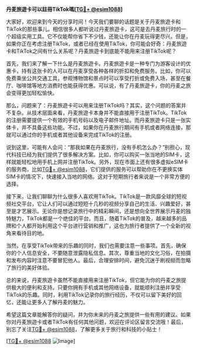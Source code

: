 **丹麦旅遊卡可以註冊TikTok嗎[[TG💪+ @esim1088](https://t.me/s/esim1088)]**

大家好，欢迎来到今天的分享时间！今天我们要聊的话题是关于丹麦旅遊卡和TikTok的那些事儿。相信很多人都听说过丹麦旅遊卡，这可是去丹麦旅行时的一个超级实用工具。它不仅能帮你省下不少钱，还能让你在丹麦玩得更尽兴。但是，如果你正在考虑注册TikTok，或者已经在使用TikTok，你可能会好奇：丹麦旅遊卡和TikTok之间有什么关系呢？丹麦旅遊卡到底能不能用来注册TikTok呢？

首先，我们来了解一下什么是丹麦旅遊卡。丹麦旅遊卡是一种专门为游客设计的优惠卡，持有这张卡的人可以在丹麦享受各种各样的折扣和免费服务。比如，你可以免费乘坐公共交通工具，参观博物馆和景点时可以享受打折或免费入场，甚至在餐厅、咖啡馆等地方消费时也能获得优惠。可以说，有了丹麦旅遊卡，你的丹麦之旅会变得更加轻松愉快。

那么，问题来了：丹麦旅遊卡可以用来注册TikTok吗？其实，这个问题的答案并不复杂。从技术层面来看，丹麦旅遊卡本身并不能直接用于注册TikTok。TikTok的注册需要提供一个有效的手机号码以及电子邮件地址。而丹麦旅遊卡只是一张实体卡，并不具备这些功能。不过，如果你在丹麦旅行期间有手机或者网络连接，那就可以通过你的手机或者其他设备来完成TikTok的注册。

说到这里，可能有人会问：“那我如果在丹麦旅行，没有手机怎么办？”别担心，现代科技已经为我们提供了很多解决方案。比如，你可以购买一张当地的SIM卡，这样就能轻松地用手机上网并注册TikTok。另外，现在市面上还有很多虚拟eSIM卡的服务商，比如[TG💪+ @esim1088](https://t.me/s/esim1088)，它们提供的服务可以帮助你在不更换实体SIM卡的情况下，快速接入当地的网络。这对于短期旅行者来说是一个非常方便的选择。

接下来，让我们聊聊为什么很多人喜欢用TikTok。TikTok是一款风靡全球的短视频社交平台，它让人们可以通过短短十几秒的视频分享自己的生活、兴趣爱好，甚至是才艺展示。无论你是想记录旅行中的精彩瞬间，还是想向全世界展示丹麦的独特魅力，TikTok都是一个绝佳的平台。而且，随着TikTok的普及，越来越多的品牌和个人都开始利用这个平台进行营销和推广，这也为旅行者提供了一个全新的视角来看待目的地。

当然，在享受TikTok带来的乐趣的同时，我们也需要注意一些事项。首先，确保你的个人信息安全，不要随意泄露隐私信息。其次，尊重当地的文化习俗，在拍摄和发布内容时注意不要冒犯他人。最后，合理安排时间，避免沉迷于刷视频而忽略了旅行的美好体验。

总的来说，丹麦旅遊卡虽然不能直接用来注册TikTok，但它能为你的丹麦之旅提供极大的便利和支持。只要你拥有手机或其他网络设备，就能顺利注册并享受TikTok的乐趣。同时，利用TikTok记录你的旅行经历，不仅可以留下美好的回忆，还能让更多人了解丹麦的魅力。

希望这篇文章能解答你的疑问，并为你未来的丹麦之旅提供一些有用的建议。如果你对丹麦旅遊卡或者TikTok有任何其他问题，欢迎在评论区留言交流哦！最后，别忘了关注[TG💪+ @esim1088](https://t.me/s/esim1088)，了解更多关于旅行和科技的小贴士！

[[TG💪+ @esim1088](https://t.me/s/esim1088) ![Image](https://i.postimg.cc/4NQfJmqS/Snipaste-2025-05-13-00-14-12.png)]